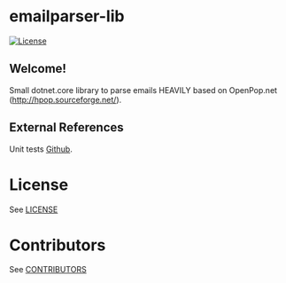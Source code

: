 # emailparser-lib
[![License][license-image]][license-url]

## Welcome!

Small dotnet.core library to parse emails HEAVILY based on OpenPop.net (http://hpop.sourceforge.net/).




## External References

Unit tests [Github](https://www.jeremymorgan.com/tutorials/c-sharp/how-to-net-core-unit-test/).


# License
See [LICENSE](LICENSE)

# Contributors
See [CONTRIBUTORS](CONTRIBUTORS.txt)


[license-image]:          http://img.shields.io/badge/license-MIT-blue.svg?style=flat
[license-url]:            LICENSE
